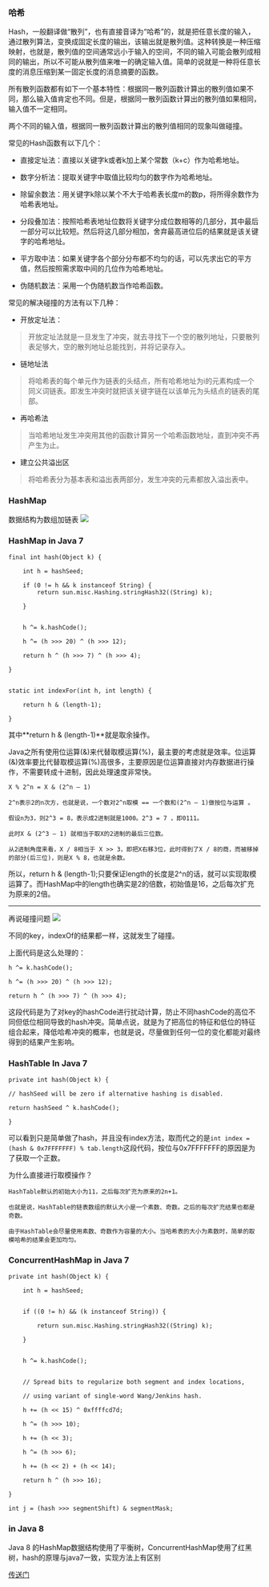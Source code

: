 ### 哈希

Hash，一般翻译做“散列”，也有直接音译为“哈希”的，就是把任意长度的输入，通过散列算法，变换成固定长度的输出，该输出就是散列值。这种转换是一种压缩映射，也就是，散列值的空间通常远小于输入的空间，不同的输入可能会散列成相同的输出，所以不可能从散列值来唯一的确定输入值。简单的说就是一种将任意长度的消息压缩到某一固定长度的消息摘要的函数。

所有散列函数都有如下一个基本特性：根据同一散列函数计算出的散列值如果不同，那么输入值肯定也不同。但是，根据同一散列函数计算出的散列值如果相同，输入值不一定相同。

两个不同的输入值，根据同一散列函数计算出的散列值相同的现象叫做碰撞。

常见的Hash函数有以下几个：

- 直接定址法：直接以关键字k或者k加上某个常数（k+c）作为哈希地址。

- 数字分析法：提取关键字中取值比较均匀的数字作为哈希地址。

- 除留余数法：用关键字k除以某个不大于哈希表长度m的数p，将所得余数作为哈希表地址。

- 分段叠加法：按照哈希表地址位数将关键字分成位数相等的几部分，其中最后一部分可以比较短。然后将这几部分相加，舍弃最高进位后的结果就是该关键字的哈希地址。

- 平方取中法：如果关键字各个部分分布都不均匀的话，可以先求出它的平方值，然后按照需求取中间的几位作为哈希地址。

- 伪随机数法：采用一个伪随机数当作哈希函数。

常见的解决碰撞的方法有以下几种：

- 开放定址法：
> 开放定址法就是一旦发生了冲突，就去寻找下一个空的散列地址，只要散列表足够大，空的散列地址总能找到，并将记录存入。
- 链地址法
> 将哈希表的每个单元作为链表的头结点，所有哈希地址为i的元素构成一个同义词链表。即发生冲突时就把该关键字链在以该单元为头结点的链表的尾部。
- 再哈希法
> 当哈希地址发生冲突用其他的函数计算另一个哈希函数地址，直到冲突不再产生为止。
- 建立公共溢出区
> 将哈希表分为基本表和溢出表两部分，发生冲突的元素都放入溢出表中。


### HashMap
数据结构为数组加链表
![](https://yanshixiao-markdown.oss-cn-beijing.aliyuncs.com/640.png)

### HashMap in Java 7

```
final int hash(Object k) {

    int h = hashSeed;
    
    if (0 != h && k instanceof String) {
        return sun.misc.Hashing.stringHash32((String) k);
    
    }
    
     
    h ^= k.hashCode();
    
    h ^= (h >>> 20) ^ (h >>> 12);
    
    return h ^ (h >>> 7) ^ (h >>> 4);

}

 
static int indexFor(int h, int length) {

    return h & (length-1);

}
```

其中**return h & (length-1)**就是取余操作。

Java之所有使用位运算(&)来代替取模运算(%)，最主要的考虑就是效率。位运算(&)效率要比代替取模运算(%)高很多，主要原因是位运算直接对内存数据进行操作，不需要转成十进制，因此处理速度非常快。

```
X % 2^n = X & (2^n – 1)

2^n表示2的n次方，也就是说，一个数对2^n取模 == 一个数和(2^n – 1)做按位与运算 。

假设n为3，则2^3 = 8，表示成2进制就是1000。2^3 = 7 ，即0111。

此时X & (2^3 – 1) 就相当于取X的2进制的最后三位数。

从2进制角度来看，X / 8相当于 X >> 3，即把X右移3位，此时得到了X / 8的商，而被移掉的部分(后三位)，则是X % 8，也就是余数。
```

所以，return h & (length-1);只要保证length的长度是2^n的话，就可以实现取模运算了。而HashMap中的length也确实是2的倍数，初始值是16，之后每次扩充为原来的2倍。

---

再说碰撞问题
![](https://yanshixiao-markdown.oss-cn-beijing.aliyuncs.com/20200528181833.png)

不同的key，indexOf的结果都一样，这就发生了碰撞。

上面代码是这么处理的：

```
h ^= k.hashCode();

h ^= (h >>> 20) ^ (h >>> 12);

return h ^ (h >>> 7) ^ (h >>> 4);
```

这段代码是为了对key的hashCode进行扰动计算，防止不同hashCode的高位不同但低位相同导致的hash冲突。简单点说，就是为了把高位的特征和低位的特征组合起来，降低哈希冲突的概率，也就是说，尽量做到任何一位的变化都能对最终得到的结果产生影响。


### HashTable In Java 7
```
private int hash(Object k) {

// hashSeed will be zero if alternative hashing is disabled.

return hashSeed ^ k.hashCode();

}
```

可以看到只是简单做了hash，并且没有index方法，取而代之的是```int index = (hash & 0x7FFFFFFF) % tab.length```这段代码，按位与0x7FFFFFFF的原因是为了获取一个正数。

为什么直接进行取模操作？

```
HashTable默认的初始大小为11，之后每次扩充为原来的2n+1。

也就是说，HashTable的链表数组的默认大小是一个素数、奇数。之后的每次扩充结果也都是奇数。

由于HashTable会尽量使用素数、奇数作为容量的大小。当哈希表的大小为素数时，简单的取模哈希的结果会更加均匀。
```

### ConcurrentHashMap in Java 7
```
private int hash(Object k) {

    int h = hashSeed;
    
     
    if ((0 != h) && (k instanceof String)) {
    
        return sun.misc.Hashing.stringHash32((String) k);
    
    }

 
    h ^= k.hashCode();
    
     
    // Spread bits to regularize both segment and index locations,
    
    // using variant of single-word Wang/Jenkins hash.
    
    h += (h << 15) ^ 0xffffcd7d;
    
    h ^= (h >>> 10);
    
    h += (h << 3);
    
    h ^= (h >>> 6);
    
    h += (h << 2) + (h << 14);
    
    return h ^ (h >>> 16);

}

int j = (hash >>> segmentShift) & segmentMask;
```

### in Java 8
Java 8 的HashMap数据结构使用了平衡树，ConcurrentHashMap使用了红黑树，hash的原理与java7一致，实现方法上有区别


[传送门](https://blog.csdn.net/qq_33296156/article/details/82428026)